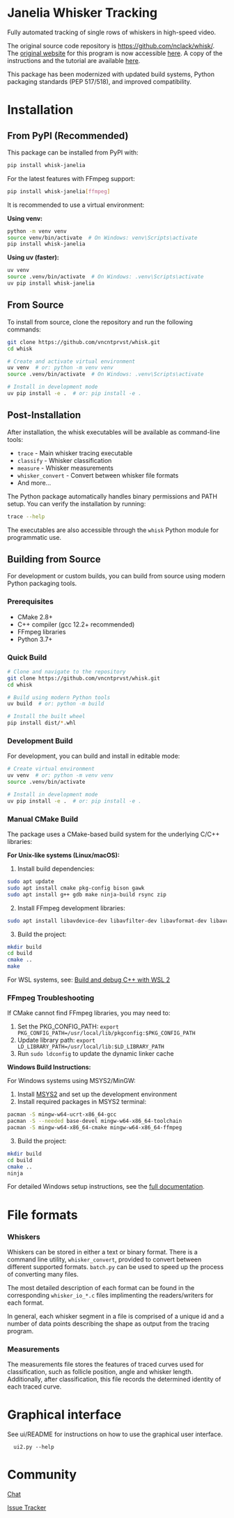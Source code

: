 Janelia Whisker Tracking
========================

Fully automated tracking of single rows of whiskers in high-speed video.

The original source code repository is https://github.com/nclack/whisk/.
The [original website](http://openwiki.janelia.org/wiki/display/MyersLab/Whisker+Tracking) for this program is now accessible [here](https://wikis.janelia.org/display/WT/Whisker+Tracking).
A copy of the instructions and the tutorial are available [here](https://github.com/wanglab-neuro/whisk-dockerfile/tree/main/context/wiki).

This package has been modernized with updated build systems, Python packaging standards (PEP 517/518), and improved compatibility.

Installation
============

## From PyPI (Recommended)

This package can be installed from PyPI with:

```bash
pip install whisk-janelia
```

For the latest features with FFmpeg support:
```bash
pip install whisk-janelia[ffmpeg]
```

It is recommended to use a virtual environment:

**Using venv:**
```bash
python -m venv venv
source venv/bin/activate  # On Windows: venv\Scripts\activate
pip install whisk-janelia
```

**Using uv (faster):**
```bash
uv venv
source .venv/bin/activate  # On Windows: .venv\Scripts\activate
uv pip install whisk-janelia
```

## From Source

To install from source, clone the repository and run the following commands:

```bash
git clone https://github.com/vncntprvst/whisk.git
cd whisk

# Create and activate virtual environment
uv venv  # or: python -m venv venv
source .venv/bin/activate  # On Windows: .venv\Scripts\activate

# Install in development mode
uv pip install -e .  # or: pip install -e .
```

## Post-Installation

After installation, the whisk executables will be available as command-line tools:
- `trace` - Main whisker tracing executable
- `classify` - Whisker classification
- `measure` - Whisker measurements
- `whisker_convert` - Convert between whisker file formats
- And more...

The Python package automatically handles binary permissions and PATH setup. You can verify the installation by running:

```bash
trace --help
```

The executables are also accessible through the `whisk` Python module for programmatic use.


## Building from Source

For development or custom builds, you can build from source using modern Python packaging tools.

### Prerequisites

- CMake 2.8+
- C++ compiler (gcc 12.2+ recommended)
- FFmpeg libraries
- Python 3.7+

### Quick Build

```bash
# Clone and navigate to the repository
git clone https://github.com/vncntprvst/whisk.git
cd whisk

# Build using modern Python tools
uv build  # or: python -m build

# Install the built wheel
pip install dist/*.whl
```

### Development Build

For development, you can build and install in editable mode:

```bash
# Create virtual environment
uv venv  # or: python -m venv venv
source .venv/bin/activate

# Install in development mode
uv pip install -e .  # or: pip install -e .
```

### Manual CMake Build

The package uses a CMake-based build system for the underlying C/C++ libraries:

**For Unix-like systems (Linux/macOS):**

1. Install build dependencies:

```bash
sudo apt update
sudo apt install cmake pkg-config bison gawk
sudo apt install g++ gdb make ninja-build rsync zip
```

2. Install FFmpeg development libraries:

```bash
sudo apt install libavdevice-dev libavfilter-dev libavformat-dev libavcodec-dev libswresample-dev libswscale-dev libavutil-dev
```

3. Build the project:

```bash
mkdir build
cd build
cmake ..
make
```

For WSL systems, see: [Build and debug C++ with WSL 2](https://devblogs.microsoft.com/cppblog/build-and-debug-c-with-wsl-2-distributions-and-visual-studio-2022/)

### FFmpeg Troubleshooting

If CMake cannot find FFmpeg libraries, you may need to:

1. Set the PKG_CONFIG_PATH: `export PKG_CONFIG_PATH=/usr/local/lib/pkgconfig:$PKG_CONFIG_PATH`
2. Update library path: `export LD_LIBRARY_PATH=/usr/local/lib:$LD_LIBRARY_PATH`
3. Run `sudo ldconfig` to update the dynamic linker cache

**Windows Build Instructions:**

For Windows systems using MSYS2/MinGW:  

1. Install [MSYS2](https://www.msys2.org/) and set up the development environment
2. Install required packages in MSYS2 terminal:

```bash
pacman -S mingw-w64-ucrt-x86_64-gcc
pacman -S --needed base-devel mingw-w64-x86_64-toolchain
pacman -S mingw-w64-x86_64-cmake mingw-w64-x86_64-ffmpeg
```

3. Build the project:

```bash
mkdir build
cd build
cmake ..
ninja
```

For detailed Windows setup instructions, see the [full documentation](https://github.com/vncntprvst/whisk/).


File formats
============

### Whiskers

Whiskers can be stored in either a text or binary format.  There is a command line utility, `whisker_convert`, provided to convert between different
supported formats. `batch.py` can be used to speed up the process of converting many files.

The most detailed description of each format can be found in the corresponding `whisker_io_*.c` files implimenting the readers/writers for each format.

In general, each whisker segment in a file is comprised of a unique id and a number of data points describing the shape as output from the tracing program.

### Measurements 

The measurements file stores the features of traced curves used for classification, such as follicle position, angle and whisker length.
Additionally, after classification, this file records the determined identity of each traced curve.

Graphical interface
===================

See ui/README for instructions on how to use the graphical user interface.

      ui2.py --help

Community
=========

[Chat](https://discord.gg/Y7QJerr)

[Issue Tracker](https://github.com/nclack/whisk/issues)

